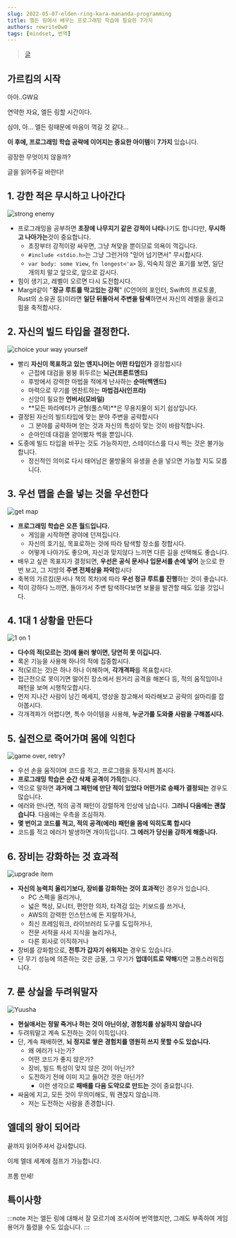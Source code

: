 ```yaml
---
slug: 2022-05-07-elden-ring-kara-mananda-programming
title: 엘든 링에서 배우는 프로그래밍 학습에 필요한 7가지
authors: rewrite0w0
tags: [mindset, 번역]
---
```


> [글](https://qiita.com/karamage/items/d0b323ac0143a9f51ebb)

## 가르킴의 시작

아아..GW요

연약한 자요, 엘든 링할 시간이다.

심야, 아... 엘든 링때문에 마음이 꺽길 것 같다...

**이 후에, 프로그래밍 학습 공략에 이어지는 중요한 아이템**이 **7가지** 있습니다.

굉장한 무엇이지 않을까?

글을 읽어주길 바란다!

## 1. 강한 적은 무시하고 나아간다

![strong enemy](https://qiita-user-contents.imgix.net/https%3A%2F%2Fqiita-image-store.s3.ap-northeast-1.amazonaws.com%2F0%2F93703%2Fc3724571-a7b2-0097-b1b4-6c799c37513d.png?ixlib=rb-4.0.0&auto=format&gif-q=60&q=75&w=1400&fit=max&s=206183e02158f40cfa6672cbaba3cc09)

- 프로그래밍을 공부하면 **초장에 나무지기 같은 강적이 나타**나기도 합니다만, **무시하고 나아가는**것이 중요합니다.
  - 초장부터 강적이랑 싸우면, 그냥 쳐맞을 뿐이므로 의욕이 꺽깁니다.
  - `#include <stdio.h>`는 그냥 그런거야 "믿어 넘기면서" 무시합시다.
  - `var body: some View`, `fn longest<'a>` 등, 익숙치 않은 표기를 보면, 일단 개의치 말고 앞으로, 앞으로 갑시다.
- 힘이 생기고, 레벨이 오르면 다시 도전합시다.
- Margit같이 "**정규 루트를 막고있는 강적**" (C언어의 포인터, Swift의 프로토콜, Rust의 소유권 등)이라면 **일단 뒤돌아서 주변을 탐색**하면서 자신의 레벨을 올리고 힘을 축적합시다.

## 2. 자신의 빌드 타입을 결정한다.

![choice your way yourself](https://qiita-user-contents.imgix.net/https%3A%2F%2Fqiita-image-store.s3.ap-northeast-1.amazonaws.com%2F0%2F93703%2F38d80cae-35e0-cb33-658b-003bbe058881.png?ixlib=rb-4.0.0&auto=format&gif-q=60&q=75&w=1400&fit=max&s=80c2ebfaafbfc26f0f5bbd55badf01ed)

- 빨리 **자신이 목표하고 있는 엔지니어는 어떤 타입인가** 결정합시다
  - 근접에 대검을 붕붕 휘두르는 **뇌근(프론트엔드)**
  - 후방에서 강력한 마법을 적에게 난사하는 **순마(백엔드)**
  - 마력으로 무기를 엔찬트하는 **마법검사(인프라)**
  - 신앙이 필요한 **언버서(모바일)**
  - **모든 파라메터가 균형(풀스택)**은 무용지물이 되기 쉽상입니다.
- 결정된 자신의 빌드타입에 맞는 분야 주변을 공략합시다
  - 그 분야를 공략하며 얻는 것과 자신의 특성이 맞는 것이 바람직합니다.
  - 순마인데 대검을 얻어봤자 썩을 뿐입니다.
- 도중에 빌드 타입을 바꾸는 것도 가능하지만, 스테이더스를 다시 찍는 것은 불가능합니다.
  - 정신적인 의미로 다시 태어남은 물방울의 유생을 손을 넣으면 가능할 지도 모릅니다.

## 3. 우선 맵을 손을 넣는 것을 우선한다

![get map](https://qiita-user-contents.imgix.net/https%3A%2F%2Fqiita-image-store.s3.ap-northeast-1.amazonaws.com%2F0%2F93703%2Fe7a705e8-c1ae-438a-f487-e4a34232490d.png?ixlib=rb-4.0.0&auto=format&gif-q=60&q=75&w=1400&fit=max&s=353bda485d9f48dc5f6dc9a420026162)

- **프로그래밍 학습은 오픈 월드입니다.**
  - 게임을 시작하면 광야에 던져집니다.
  - 자신의 호기심, 목표로하는 것에 따라 탐색할 장소를 정합시다.
  - 어떻게 나아가도 좋으며, 자신과 맞지않다 느끼면 다른 길을 선택해도 좋습니다.
- 배우고 싶은 목표지가 결정되면, **우선은 공식 문서나 입문서를 손에 넣어** 눈으로 한 번 보고, 그 지방의 **주변 전체상을 파악**합시다
- 축복의 가르킴(문서나 책의 목차)에 따라 **우선 정규 루트를 진행**하는 것이 좋습니다.
- 적이 강하다 느끼면, 돌아가서 주변 탐색하다보면 보물을 발견할 때도 있을 것입니다.

## 4. 1대 1 상황을 만든다

![1 on 1](https://qiita-user-contents.imgix.net/https%3A%2F%2Fqiita-image-store.s3.ap-northeast-1.amazonaws.com%2F0%2F93703%2Fcbb9f3db-635b-9a41-d2c4-4ed2e64c11d0.png?ixlib=rb-4.0.0&auto=format&gif-q=60&q=75&w=1400&fit=max&s=c06c7d7bf34a69b99c56f8de986a5eaf)

- **다수의 적(모르는 것)에 둘러 쌓이면, 당연히 못 이깁니다.**
- 록온 기능을 사용해 하나의 적에 집중합시다.
- 적(모르는 것)은 하나 하나 이해하며, **각개격파**를 목표합시다.
- 접근전으로 못이기면 떨어진 장소에서 원거리 공격을 해본다 등, 적의 움직임이나 패턴을 보며 시행착오합시다.
- 먼저 지나간 사람이 남긴 메세지, 영상을 참고해서 따라해보고 공략의 실마리를 잡아봅시다.
- 각개격파가 어렵다면, 특수 아이템을 사용해, **누군가를 도와줄 사람을 구해봅시다.**

## 5. 실전으로 죽어가며 몸에 익힌다

![game over, retry?](https://qiita-user-contents.imgix.net/https%3A%2F%2Fqiita-image-store.s3.ap-northeast-1.amazonaws.com%2F0%2F93703%2F18991428-ccc3-47f7-4707-9d92878dceb9.png?ixlib=rb-4.0.0&auto=format&gif-q=60&q=75&w=1400&fit=max&s=9e688ff14b7f79d1d08449b6ef562ec6)

- 우선 손을 움직이며 코드를 적고, 프로그램을 동작시켜 봅시다.
- **프로그래밍 학습은 순간 삭제 공격이 가득**합니다.
- 역으로 말하면 **과거에 그 패턴에 만단 적이 있었다 어떤가로 승패가 결정되는** 경우도 많습니다.
- 에러와 만나면, 적의 공격 패턴이 강렬하게 인상에 남습니다. **그러니 다음에는 괜찮습니다**. 다음에는 우측을 조심하자.
- **몇 번이고 코드를 적고, 적의 공격(에러) 패턴을 몸에 익히도록 합시다**
- 코드를 적고 에러가 발생하면 개이득입니다. **그 에러가 당신을 강하게 해줍니다.**

## 6. 장비는 강화하는 것 효과적

![upgrade item](https://qiita-user-contents.imgix.net/https%3A%2F%2Fqiita-image-store.s3.ap-northeast-1.amazonaws.com%2F0%2F93703%2F647bec84-f564-59dc-aea8-f6df69320954.png?ixlib=rb-4.0.0&auto=format&gif-q=60&q=75&w=1400&fit=max&s=6c68233087e89c5b181130d6285a9a8e)

- **자신의 능력치 올리기보다, 장비를 강화하는 것이 효과적**인 경우가 있습니다.
  - PC 스펙을 올리거나,
  - 넓은 책상, 모니터, 편안한 의자, 타격감 있는 키보드를 쓰거나,
  - AWS의 강력한 인스턴스에 돈 지랄하거나,
  - 최신 프레임워크, 라이브러리 도구를 도입하거나,
  - 전문 서적을 사서 지식을 늘리거나,
  - 다른 회사로 이직하거나
- 장비를 강화함으로, **전투가 갑자기 쉬워지는** 경우도 있습니다.
- 단 무기 성능에 의존하는 것은 금물, 그 무기가 **업데이트로 약해**지면 고통스러워집니다.

## 7. 룬 상실을 두려워말자

![Yuusha](https://qiita-user-contents.imgix.net/https%3A%2F%2Fqiita-image-store.s3.ap-northeast-1.amazonaws.com%2F0%2F93703%2F0115fbf9-024e-17a0-3929-bc968f2031c7.png?ixlib=rb-4.0.0&auto=format&gif-q=60&q=75&w=1400&fit=max&s=5a61de67cb7de945afe402196a814d17)

- **현실애서는 정말 죽거나 하는 것이 아닌이상, 경험치를 상실하지 않습니다**
- 두려워말고 계속 도전하는 것이 이득입니다.
- 단, 계속 패배하면, **뇌 정지로 쌓은 경험치를 영원히 쓰지 못할 수도 있습니다.**
  - 왜 에러가 나는가?
  - 어떤 코드가 좋지 않은가?
  - 장비, 빌드 특성이 맞지 않은 것이 아닌가?
  - 도전하기 전에 이미 지고 들어간 것은 아닌가?
    - 이런 생각으로 **패배를 다음 도약으로 만드는** 것이 중요합니다.
- 싸움에 지고, 모든 것이 무의미해도, 뭐 괜찮지 않습니까.
  - 저는 도전하는 사람을 존경합니다.

## 엘데의 왕이 되어라

끝까지 읽어주셔서 감사합니다.

이제 엘데 세계에 점프가 가능합니다.

프롬 만세!

## 특이사항

:::note
저는 엘든 링에 대해서 잘 모르기에 조사하며 번역했지만, 그래도 부족하여 게임 용어가 틀렸을 수도 있습니다.
:::
